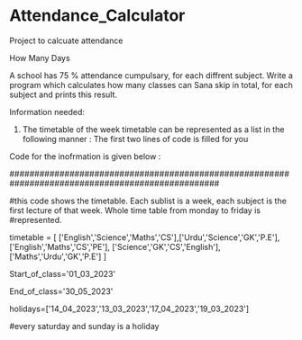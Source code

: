 # Attendance_Calculator
Project to calcuate attendance


How Many Days

A school has 75 % attendance cumpulsary, for each diffrent subject.
Write a program which calculates how many classes can Sana skip in total, for each subject and prints this result.

Information needed:

1. The timetable of the week
timetable can be represented as a list in the following manner : The first two lines of code is filled for you

Code for the inofrmation is given below :

##################################################################################################


#this code shows the timetable. Each sublist is a week, each subject is the first lecture of that week. Whole time table from 
monday to friday is #represented.

timetable = [ ['English','Science','Maths','CS'],['Urdu','Science','GK','P.E'],['English','Maths','CS','PE'],
              ['Science','GK','CS','English'],['Maths','Urdu','GK','P.E'] ]

Start_of_class='01_03_2023'


End_of_class='30_05_2023'

holidays=['14_04_2023','13_03_2023','17_04_2023','19_03_2023']

#every saturday and sunday is a holiday

